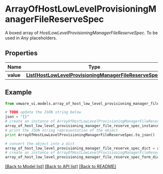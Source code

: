 # ArrayOfHostLowLevelProvisioningManagerFileReserveSpec

A boxed array of *HostLowLevelProvisioningManagerFileReserveSpec*. To be used in *Any* placeholders. 

## Properties
Name | Type | Description | Notes
------------ | ------------- | ------------- | -------------
**value** | [**List[HostLowLevelProvisioningManagerFileReserveSpec]**](HostLowLevelProvisioningManagerFileReserveSpec.md) |  | 

## Example

```python
from vmware_vi.models.array_of_host_low_level_provisioning_manager_file_reserve_spec import ArrayOfHostLowLevelProvisioningManagerFileReserveSpec

# TODO update the JSON string below
json = "{}"
# create an instance of ArrayOfHostLowLevelProvisioningManagerFileReserveSpec from a JSON string
array_of_host_low_level_provisioning_manager_file_reserve_spec_instance = ArrayOfHostLowLevelProvisioningManagerFileReserveSpec.from_json(json)
# print the JSON string representation of the object
print ArrayOfHostLowLevelProvisioningManagerFileReserveSpec.to_json()

# convert the object into a dict
array_of_host_low_level_provisioning_manager_file_reserve_spec_dict = array_of_host_low_level_provisioning_manager_file_reserve_spec_instance.to_dict()
# create an instance of ArrayOfHostLowLevelProvisioningManagerFileReserveSpec from a dict
array_of_host_low_level_provisioning_manager_file_reserve_spec_form_dict = array_of_host_low_level_provisioning_manager_file_reserve_spec.from_dict(array_of_host_low_level_provisioning_manager_file_reserve_spec_dict)
```
[[Back to Model list]](../README.md#documentation-for-models) [[Back to API list]](../README.md#documentation-for-api-endpoints) [[Back to README]](../README.md)


